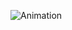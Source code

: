 ![Animation](https://github.com/haolam05/Yelp-Clone/assets/71291057/8bd22bc5-0470-4aa8-938d-84adaac50916)
